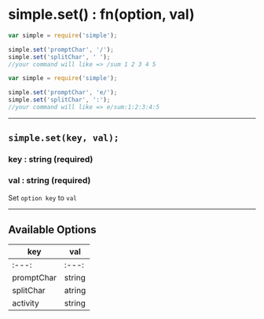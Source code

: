 # simple.set() : fn(option, val) #
```js
var simple = require('simple');

simple.set('promptChar', '/');
simple.set('splitChar', ' ');
//your command will like => /sum 1 2 3 4 5
```
```js
var simple = require('simple');

simple.set('promptChar', 'e/');
simple.set('splitChar', ':');
//your command will like => e/sum:1:2:3:4:5

```
---
## `simple.set(key, val);` ##
### key : string (required) ###
### val : string (required) ###

Set `option key` to `val`

---
## Available Options ##

|   key      |   val      |
|------------|------------|
|   :---:    |   :---:    |
| promptChar | string     |
| splitChar  | atring     |
| activity   | string     |
